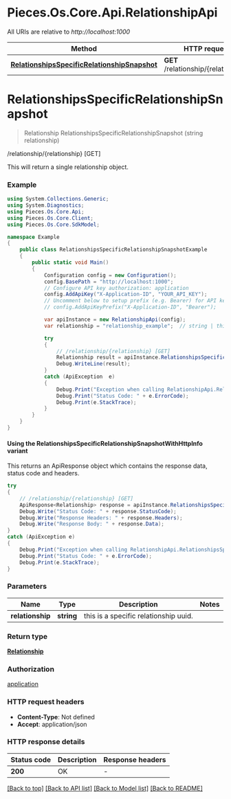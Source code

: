 # Pieces.Os.Core.Api.RelationshipApi

All URIs are relative to *http://localhost:1000*

| Method | HTTP request | Description |
|--------|--------------|-------------|
| [**RelationshipsSpecificRelationshipSnapshot**](RelationshipApi.md#relationshipsspecificrelationshipsnapshot) | **GET** /relationship/{relationship} | /relationship/{relationship} [GET] |

<a id="relationshipsspecificrelationshipsnapshot"></a>
# **RelationshipsSpecificRelationshipSnapshot**
> Relationship RelationshipsSpecificRelationshipSnapshot (string relationship)

/relationship/{relationship} [GET]

This will return a single relationship object.

### Example
```csharp
using System.Collections.Generic;
using System.Diagnostics;
using Pieces.Os.Core.Api;
using Pieces.Os.Core.Client;
using Pieces.Os.Core.SdkModel;

namespace Example
{
    public class RelationshipsSpecificRelationshipSnapshotExample
    {
        public static void Main()
        {
            Configuration config = new Configuration();
            config.BasePath = "http://localhost:1000";
            // Configure API key authorization: application
            config.AddApiKey("X-Application-ID", "YOUR_API_KEY");
            // Uncomment below to setup prefix (e.g. Bearer) for API key, if needed
            // config.AddApiKeyPrefix("X-Application-ID", "Bearer");

            var apiInstance = new RelationshipApi(config);
            var relationship = "relationship_example";  // string | this is a specific relationship uuid.

            try
            {
                // /relationship/{relationship} [GET]
                Relationship result = apiInstance.RelationshipsSpecificRelationshipSnapshot(relationship);
                Debug.WriteLine(result);
            }
            catch (ApiException  e)
            {
                Debug.Print("Exception when calling RelationshipApi.RelationshipsSpecificRelationshipSnapshot: " + e.Message);
                Debug.Print("Status Code: " + e.ErrorCode);
                Debug.Print(e.StackTrace);
            }
        }
    }
}
```

#### Using the RelationshipsSpecificRelationshipSnapshotWithHttpInfo variant
This returns an ApiResponse object which contains the response data, status code and headers.

```csharp
try
{
    // /relationship/{relationship} [GET]
    ApiResponse<Relationship> response = apiInstance.RelationshipsSpecificRelationshipSnapshotWithHttpInfo(relationship);
    Debug.Write("Status Code: " + response.StatusCode);
    Debug.Write("Response Headers: " + response.Headers);
    Debug.Write("Response Body: " + response.Data);
}
catch (ApiException e)
{
    Debug.Print("Exception when calling RelationshipApi.RelationshipsSpecificRelationshipSnapshotWithHttpInfo: " + e.Message);
    Debug.Print("Status Code: " + e.ErrorCode);
    Debug.Print(e.StackTrace);
}
```

### Parameters

| Name | Type | Description | Notes |
|------|------|-------------|-------|
| **relationship** | **string** | this is a specific relationship uuid. |  |

### Return type

[**Relationship**](Relationship.md)

### Authorization

[application](../README.md#application)

### HTTP request headers

 - **Content-Type**: Not defined
 - **Accept**: application/json


### HTTP response details
| Status code | Description | Response headers |
|-------------|-------------|------------------|
| **200** | OK |  -  |

[[Back to top]](#) [[Back to API list]](../README.md#documentation-for-api-endpoints) [[Back to Model list]](../README.md#documentation-for-models) [[Back to README]](../README.md)

